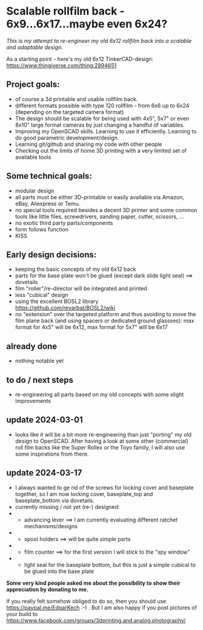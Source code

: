 # Scalable rollfilm back - 6x9...6x17...maybe even 6x24? 

_This is my attempt to re-engineer my old 6x12 rollfilm back into a scalable and adaptable design._

As a starting point - here's my old 6x12 TinkerCAD-design: https://www.thingiverse.com/thing:2894651 

## Project goals:
- of course a 3d printable and usable rollfilm back.
- different formats possible with type 120 rollfilm - from 6x6 up to 6x24 (depending on the targeted camera format) 
- The design should be scalable for being used with 4x5", 5x7" or even 8x10" large format cameras by just changing a handful of variables.
- Improving my OpenSCAD skills. Learning to use it efficiently. Learning to do good parametric development/design.
- Learning git/github and sharing my code with other people
- Checking out the limits of home 3D printing with a very limited set of available tools

## Some technical goals:
- modular design
- all parts must be either 3D-printable or easily available via Amazon, eBay, Aliexpress or Temu.
- no special tools required besides a decent 3D printer and some common tools like little files, screwdrivers, sanding paper, cutter, scissors, ...
- no exotic third party parts/components
- form follows function
- KISS

## Early design decisions:
- keeping the basic concepts of my old 6x12 back
- parts for the base plate won't be glued (except dark slide light seal) ==> dovetails
- film "roller"/re-director will be integrated and printed
- less "cubical" design
- using the excellent BOSL2 library https://github.com/revarbat/BOSL2/wiki 
- no "extension" over the targeted platform and thus avoiding to move the film plane back (and using spacers or dedicated ground glassses): max format for 4x5" will be 6x12, max format for 5x7" will be 6x17

## already done
- nothing notable yet

## to do / next steps
- re-engineering all parts based on my old concepts with some slight improvements

## update 2024-03-01
- looks like it will be a bit more re-engineering than just "porting" my old design to OpenSCAD. After having a look at some other (commercial) roll film backs like the Super Rollex or the Toyo family, I will also use some inspirations from there.

## update 2024-03-17 
- I always wanted to ge rid of the screws for locking cover and baseplate together, so I am now locking cover, baseplate_top and baseplate_bottom via dovetails.
- currently missing / not yet (re-) designed:
- - advancing lever ==> I am currently evaluating different ratchet mechanisms/designs
- - spool holders ==> will be quite simple parts
- - film counter ==> for the first version I will stick to the "spy window"
- - light seal for the baseplate bottom, but this is just a simple cubical to be glued into the base plate  

**Some very kind people asked me about the possibility to show their appreciation by donating to me.**

If you really felt somehow obliged to do so, then you should use https://paypal.me/EdgarKech :-) .
But I am also happy if you post pictures of your build to https://www.facebook.com/groups/3dprinting.and.analog.photography/



